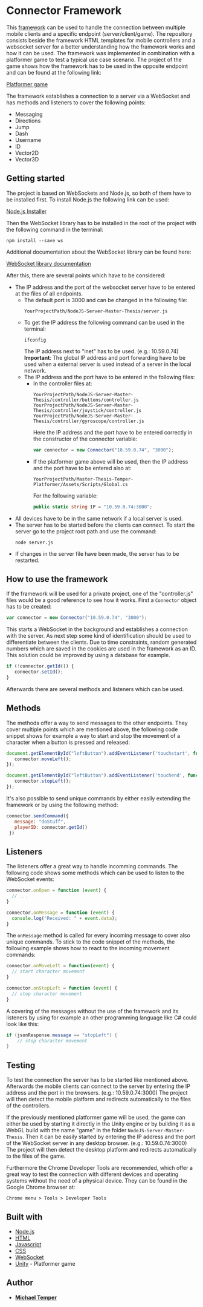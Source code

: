 # Connector Framework

This [framework](framework.js) can be used to handle the connection between multiple mobile clients and a specific endpoint (server/client/game). 
The repository consists beside the framework HTML templates for mobile controllers and
a websocket server for a better understanding how the framework works and how it can be used. The framework was implemented in combination
with a platformer game to test a typical use case scenario. The project of the game shows how the framework has to be used in the opposite endpoint and can
be found at the following link:

[Platformer game](https://github.com/TemperMichael/Master-Thesis-Temper-Platformer)

The framework establishes a connection to a server via a WebSocket and has methods and listeners to cover the following points:
* Messaging
* Directions
* Jump
* Dash
* Username
* ID
* Vector2D
* Vector3D

## Getting started

The project is based on WebSockets and Node.js, so both of them have to be installed first. To install Node.js the following link can be used:

[Node.js Installer](https://nodejs.org/en/#download)

Then the WebSocket library has to be installed in the root of the project with the following command in the terminal:

```
npm install --save ws
```

Additional documentation about the WebSocket library can be found here: 

[WebSocket library documentation](https://www.npmjs.com/package/ws)

After this, there are several points which have to be considered:
* The IP address and the port of the websocket server have to be entered at the files of all endpoints.
  * The default port is 3000 and can be changed in the following file:
    ```
    YourProjectPath/NodeJS-Server-Master-Thesis/server.js
    ```
  * To get the IP address the following command can be used in the terminal:
    ```
    ifconfig
    ```
    The IP address next to "inet" has to be used. (e.g.: 10.59.0.74) **Important**: The global IP address and port forwarding
    have to be used when a external server is used instead of a server in the local network.
  * The IP address and the port have to be entered in the following files:
    * In the controller files at:
      ```
      YourProjectPath/NodeJS-Server-Master-Thesis/controller/buttons/controller.js
      YourProjectPath/NodeJS-Server-Master-Thesis/controller/joystick/controller.js
      YourProjectPath/NodeJS-Server-Master-Thesis/controller/gyroscope/controller.js
      ```
      Here the IP address and the port have to be entered correctly in the constructor of the connector variable:
      ```js
      var connector = new Connector("10.59.0.74", "3000");
      ```
    * If the platformer game above will be used, then the IP address and the port have to be entered also at:
      ```
      YourProjectPath/Master-Thesis-Temper-Platformer/Assets/Scripts/Global.cs
      ```
      For the following variable:
      ```cs
      public static string IP = "10.59.0.74:3000";
      ```
 * All devices have to be in the same network if a local server is used.
 * The server has to be started before the clients can connect. To start the server go to the project root path and use the command:
    ```
    node server.js
    ```
 * If changes in the server file have been made, the server has to be restarted.
 
## How to use the framework
 
 If the framework will be used for a private project, one of the "controller.js" files would be a good reference to see how it works.
 First a `Connector` object has to be created:
 ```js
 var connector = new Connector("10.59.0.74", "3000");
 ```
 This starts a WebSocket in the background and establishes a connection with the server. As next step some kind of identification should be used to differentiate between the clients.
 Due to time constraints, random generated numbers which are saved in the cookies are used in the framework as an ID. This solution
 could be improved by using a database for example.
 ```js
 if (!connector.getId()) {
    connector.setId();
 }
 ```
 Afterwards there are several methods and listeners which can be used.
 
## Methods
 
 The methods offer a way to send messages to the other endpoints. They cover multiple points which are mentioned above, the following code
 snippet shows for example a way to start and stop the movement of a character when a button is pressed and released:
 ```js
 document.getElementById("leftButton").addEventListener('touchstart', function (event) {
    connector.moveLeft();
 });

 document.getElementById("leftButton").addEventListener('touchend', function (event) {
    connector.stopLeft();
 });
 ```
 It's also possible to send unique commands by either easily extending the framework or by using the following method:
 ```js
 connector.sendCommand({
    message: "doStuff",
    playerID: connector.getId()
  })
  ```
  
  ## Listeners
  
  The listeners offer a great way to handle incomming commands. The following code shows some methods which can be used to listen to the WebSocket events:
  ```js
  connector.onOpen = function (event) {
    // ...
  }

  connector.onMessage = function (event) {
    console.log("Received: " + event.data);
  }
  ```
  The `onMessage` method is called for every incoming message to cover also unique commands. To stick to the code snippet of the methods, 
  the following example shows how to react to the incoming movement commands:
  ```js
  connector.onMoveLeft = function(event) {
    // start character movement
  }

  connector.onStopLeft = function (event) {
    // stop character movement
  }
  ```
  A covering of the messages without the use of the framework and its listeners by using for example an other programming language like C# could
  look like this:
  ```cs
  if (jsonResponse.message == "stopLeft") {
	  // stop character movement
}
  ```

## Testing
  To test the connection the server has to be started like mentioned above. Afterwards the mobile clients can connect to the server by entering 
  the IP address and the port in the browsers. (e.g.: 10.59.0.74:3000) The project will then detect the mobile platform and redirects automatically to the files of the controllers.
 
  If the previously mentioned platformer game will be used, the game can either be used by starting it directly in the Unity engine or by building
  it as a WebGL build with the name "game" in the folder `NodeJS-Server-Master-Thesis`. Then it can be easily started by
  entering the IP address and the port of the WebSocket server in any desktop browser. (e.g.: 10.59.0.74:3000)
  The project will then detect the desktop platform and redirects automatically to the files of the game.
  
  Furthermore the Chrome Developer Tools are recommended, which offer a great
  way to test the connection with different devices and operating systems without the need of a physical device. They can be found in the Google Chrome browser at:
  ```
  Chrome menu > Tools > Developer Tools
  ```

## Built with
* [Node.js](https://nodejs.org/en/)
* [HTML](https://www.w3.org/html/)
* [Javascript](https://www.javascript.com)
* [CSS](https://www.w3.org/standards/webdesign/htmlcss)
* [WebSocket](https://www.websocket.org)
* [Unity](https://unity3d.com/de/) - Platformer game
## Author
* [**Michael Temper**](https://github.com/TemperMichael)
